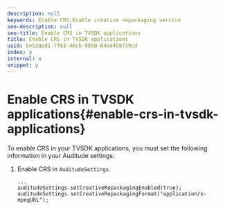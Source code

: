 ```yaml
---
description: null
keywords: Enable CRS;Enable creative repackaging service
seo-description: null
seo-title: Enable CRS in TVSDK applications
title: Enable CRS in TVSDK applications
uuid: be529ed1-7f63-46cb-9650-04ed459739cd
index: y
internal: n
snippet: y
---
```


# Enable CRS in TVSDK applications{#enable-crs-in-tvsdk-applications}

To enable CRS in your TVSDK applications, you must set the following information in your Auditude settings:

1. Enable CRS in `AuditudeSettings`.

   ```
   ... 
   auditudeSettings.setCreativeRepackagingEnabled(true); 
   auditudeSettings.setCreativeRepackagingFormat("application/x-mpegURL"); 
   ```

